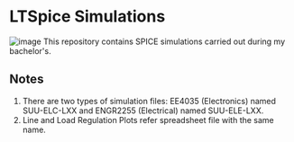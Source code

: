 # LTSpice Simulations
![image](https://github.com/nigilmohra/LTSpice_Simulations/assets/82286406/ad5065ff-305d-423f-b1ed-f263ce5e19ba)
This repository contains SPICE simulations carried out during my bachelor's.

## Notes
1. There are two types of simulation files: EE4035 (Electronics) named SUU-ELC-LXX and ENGR2255 (Electrical) named SUU-ELE-LXX.
2. Line and Load Regulation Plots refer spreadsheet file with the same name.

